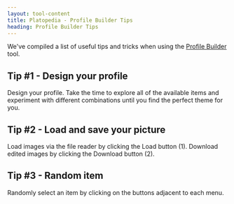 ```yaml
---
layout: tool-content
title: Platopedia - Profile Builder Tips
heading: Profile Builder Tips
---
```


<div class="linebreak"></div>

We've compiled a list of useful tips and tricks when using the [Profile Builder](/profilebuilder) tool.

<div class="linebreak"></div>

## Tip #1 - Design your profile

Design your profile. Take the time to explore all of the available items and experiment with different combinations until you find the perfect theme for you.

<div class="linebreak"></div>

<div class="content-image" data-url="/docs/assets/images/bulletins/profilebuildertips1.jpg" data-width="600px" data-label=""></div>

<div class="linebreak"></div>

## Tip #2 - Load and save your picture

Load images via the file reader by clicking the Load button (1). Download edited images by clicking the Download button (2).

<div class="linebreak"></div>

<div class="content-image" data-url="/docs/assets/images/bulletins/profilebuildertips2.jpg" data-width="600px" data-label=""></div>

<div class="linebreak"></div>

## Tip #3 - Random item

Randomly select an item by clicking on the buttons adjacent to each menu.

<div class="linebreak"></div>

<div class="content-image" data-url="/docs/assets/images/bulletins/profilebuildertips3.jpg" data-width="600px" data-label=""></div>

<div class="linebreak"></div>